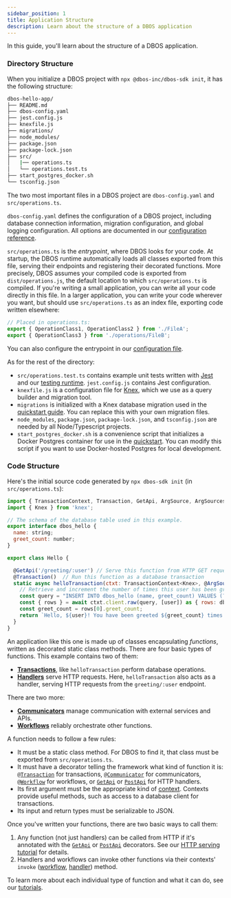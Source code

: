 ```yaml
---
sidebar_position: 1
title: Application Structure
description: Learn about the structure of a DBOS application
---
```


In this guide, you'll learn about the structure of a DBOS application.

### Directory Structure

When you initialize a DBOS project with `npx @dbos-inc/dbos-sdk init`, it has the following structure:

```bash
dbos-hello-app/
├── README.md
├── dbos-config.yaml
├── jest.config.js
├── knexfile.js
├── migrations/
├── node_modules/
├── package.json
├── package-lock.json
├── src/
│   |── operations.ts
│   └── operations.test.ts
├── start_postgres_docker.sh
└── tsconfig.json
```

The two most important files in a DBOS project are `dbos-config.yaml` and `src/operations.ts`.

`dbos-config.yaml` defines the configuration of a DBOS project, including database connection information, migration configuration, and global logging configuration.
All options are documented in our [configuration reference](../api-reference/configuration).

`src/operations.ts` is the _entrypoint_, where DBOS looks for your code.
At startup, the DBOS runtime automatically loads all classes exported from this file, serving their endpoints and registering their decorated functions.
More precisely, DBOS assumes your compiled code is exported from `dist/operations.js`, the default location to which `src/operations.ts` is compiled.
If you're writing a small application, you can write all your code directly in this file.
In a larger application, you can write your code wherever you want, but should use `src/operations.ts` as an index file, exporting code written elsewhere:
```typescript
// Placed in operations.ts:
export { OperationClass1, OperationClass2 } from './FileA';
export { OperationClass3 } from './operations/FileB';
```
You can also configure the entrypoint in our [configuration file](../api-reference/configuration#runtime).

As for the rest of the directory:

- `src/operations.test.ts` contains example unit tests written with [Jest](https://jestjs.io/) and our [testing runtime](../tutorials/testing-tutorial.md). `jest.config.js` contains Jest configuration.
- `knexfile.js` is a configuration file for [Knex](https://knexjs.org), which we use as a query builder and migration tool.
- `migrations` is initialized with a Knex database migration used in the [quickstart guide](../getting-started/quickstart).  You can replace this with your own migration files.
- `node_modules`, `package.json`, `package-lock.json`, and `tsconfig.json` are needed by all Node/Typescript projects.
- `start_postgres_docker.sh` is a convenience script that initializes a Docker Postgres container for use in the [quickstart](../getting-started/quickstart). You can modify this script if you want to use Docker-hosted Postgres for local development.

### Code Structure

Here's the initial source code generated by `npx dbos-sdk init` (in `src/operations.ts`):

```javascript
import { TransactionContext, Transaction, GetApi, ArgSource, ArgSources } from '@dbos-inc/dbos-sdk';
import { Knex } from 'knex';

// The schema of the database table used in this example.
export interface dbos_hello {
  name: string;
  greet_count: number;
}

export class Hello {

  @GetApi('/greeting/:user') // Serve this function from HTTP GET requests to the /greeting endpoint with 'user' as a path parameter
  @Transaction()  // Run this function as a database transaction
  static async helloTransaction(ctxt: TransactionContext<Knex>, @ArgSource(ArgSources.URL) user: string) {
    // Retrieve and increment the number of times this user has been greeted.
    const query = "INSERT INTO dbos_hello (name, greet_count) VALUES (?, 1) ON CONFLICT (name) DO UPDATE SET greet_count = dbos_hello.greet_count + 1 RETURNING greet_count;";
    const { rows } = await ctxt.client.raw(query, [user]) as { rows: dbos_hello[] };
    const greet_count = rows[0].greet_count;
    return `Hello, ${user}! You have been greeted ${greet_count} times.\n`;
  }
}
```
An application like this one is made up of classes encapsulating _functions_, written as decorated static class methods.
There are four basic types of functions.
This example contains two of them:

- [**Transactions**](../tutorials/transaction-tutorial), like `helloTransaction` perform database operations.
- [**Handlers**](../tutorials/http-serving-tutorial) serve HTTP requests. Here, `helloTransaction` also acts as a handler, serving HTTP requests from the `greeting/:user` endpoint.

There are two more:

- [**Communicators**](../tutorials/communicator-tutorial) manage communication with external services and APIs.
- [**Workflows**](../tutorials/workflow-tutorial) reliably orchestrate other functions.


A function needs to follow a few rules:

- It must be a static class method.  For DBOS to find it, that class must be exported from `src/operations.ts`.
- It must have a decorator telling the framework what kind of function it is: [`@Transaction`](../api-reference/decorators#transaction) for transactions, [`@Communicator`](../api-reference/decorators#communicator) for communicators, [`@Workflow`](../api-reference/decorators#workflow) for workflows, or [`GetApi`](../api-reference/decorators#getapi) or [`PostApi`](../api-reference/decorators#postapi) for HTTP handlers.
- Its first argument must be the appropriate kind of [context](../api-reference/contexts). Contexts provide useful methods, such as access to a database client for transactions.
- Its input and return types must be serializable to JSON.

Once you've written your functions, there are two basic ways to call them:

1.  Any function (not just handlers) can be called from HTTP if it's annotated with the [`GetApi`](../api-reference/decorators#getapi) or [`PostApi`](../api-reference/decorators#postapi) decorators.  See our [HTTP serving tutorial](../tutorials/http-serving-tutorial) for details.
2. Handlers and workflows can invoke other functions via their contexts' `invoke` ([workflow](../api-reference/contexts#workflowctxtinvoketargetclass), [handler](../api-reference/contexts#handlerctxtinvoketargetclass-workflowuuid)) method.

To learn more about each individual type of function and what it can do, see our [tutorials](../category/dbos-sdk-tutorials/).
